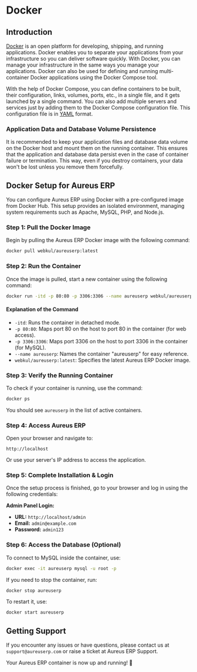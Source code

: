 # Docker

## Introduction

[Docker](https://www.docker.com/) is an open platform for developing, shipping, and running applications. Docker enables you to separate your applications from your infrastructure so you can deliver software quickly. With Docker, you can manage your infrastructure in the same ways you manage your applications. Docker can also be used for defining and running multi-container Docker applications using the Docker Compose tool.

With the help of Docker Compose, you can define containers to be built, their configuration, links, volumes, ports, etc., in a single file, and it gets launched by a single command. You can also add multiple servers and services just by adding them to the Docker Compose configuration file. This configuration file is in [YAML](https://en.wikipedia.org/wiki/YAML) format.

### Application Data and Database Volume Persistence

It is recommended to keep your application files and database data volume on the Docker host and mount them on the running container. This ensures that the application and database data persist even in the case of container failure or termination. This way, even if you destroy containers, your data won't be lost unless you remove them forcefully.

## Docker Setup for Aureus ERP

You can configure Aureus ERP using Docker with a pre-configured image from Docker Hub. This setup provides an isolated environment, managing system requirements such as Apache, MySQL, PHP, and Node.js.

### **Step 1: Pull the Docker Image**

Begin by pulling the Aureus ERP Docker image with the following command:

```bash
docker pull webkul/aureuserp:latest
```

### **Step 2: Run the Container**

Once the image is pulled, start a new container using the following command:

```bash
docker run -itd -p 80:80 -p 3306:3306 --name aureuserp webkul/aureuserp:latest
```

#### Explanation of the Command

- `-itd`: Runs the container in detached mode.
- `-p 80:80`: Maps port 80 on the host to port 80 in the container (for web access).
- `-p 3306:3306`: Maps port 3306 on the host to port 3306 in the container (for MySQL).
- `--name aureuserp`: Names the container "aureuserp" for easy reference.
- `webkul/aureuserp:latest`: Specifies the latest Aureus ERP Docker image.

### **Step 3: Verify the Running Container**

To check if your container is running, use the command:

```bash
docker ps
```

You should see `aureuserp` in the list of active containers.

### **Step 4: Access Aureus ERP**

Open your browser and navigate to:

```plaintext
http://localhost
```

Or use your server's IP address to access the application.

### **Step 5: Complete Installation & Login**

Once the setup process is finished, go to your browser and log in using the following credentials:

**Admin Panel Login:**

- **URL:** `http://localhost/admin`
- **Email:** `admin@example.com`
- **Password:** `admin123`

### **Step 6: Access the Database (Optional)**

To connect to MySQL inside the container, use:

```bash
docker exec -it aureuserp mysql -u root -p
```

If you need to stop the container, run:

```bash
docker stop aureuserp
```

To restart it, use:

```bash
docker start aureuserp
```

## Getting Support

If you encounter any issues or have questions, please contact us at `support@aureuserp.com` or raise a ticket at Aureus ERP Support.

Your Aureus ERP container is now up and running! 🚀
